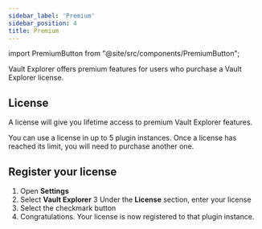 ```yaml
---
sidebar_label: 'Premium'
sidebar_position: 4
title: Premium
---
```


import PremiumButton from "@site/src/components/PremiumButton";


Vault Explorer offers premium features for users who purchase a Vault Explorer license.

<PremiumButton/>

## License

A license will give you lifetime access to premium Vault Explorer features.

You can use a license in up to 5 plugin instances. Once a license has reached its limit, you will need to purchase another one.

## Register your license

1. Open **Settings**
2. Select **Vault Explorer**
3  Under the **License** section, enter your license
4. Select the checkmark button
5. Congratulations. Your license is now registered to that plugin instance.